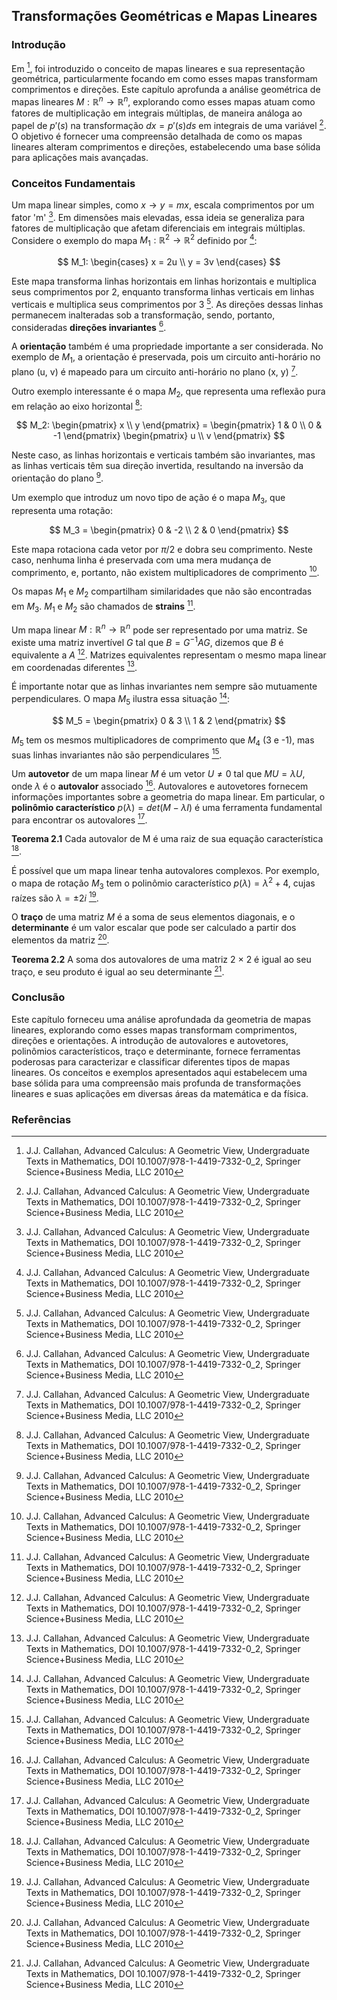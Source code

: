 ## Transformações Geométricas e Mapas Lineares

### Introdução
Em [^1], foi introduzido o conceito de mapas lineares e sua representação geométrica, particularmente focando em como esses mapas transformam comprimentos e direções. Este capítulo aprofunda a análise geométrica de mapas lineares $M: \mathbb{R}^n \rightarrow \mathbb{R}^n$, explorando como esses mapas atuam como fatores de multiplicação em integrais múltiplas, de maneira análoga ao papel de $p'(s)$ na transformação $dx = p'(s)ds$ em integrais de uma variável [^1]. O objetivo é fornecer uma compreensão detalhada de como os mapas lineares alteram comprimentos e direções, estabelecendo uma base sólida para aplicações mais avançadas.

### Conceitos Fundamentais
Um mapa linear simples, como $x \rightarrow y = mx$, escala comprimentos por um fator 'm' [^1]. Em dimensões mais elevadas, essa ideia se generaliza para fatores de multiplicação que afetam diferenciais em integrais múltiplas. Considere o exemplo do mapa $M_1: \mathbb{R}^2 \rightarrow \mathbb{R}^2$ definido por [^1]:

$$
M_1: \begin{cases}
x = 2u \\
y = 3v
\end{cases}
$$

Este mapa transforma linhas horizontais em linhas horizontais e multiplica seus comprimentos por 2, enquanto transforma linhas verticais em linhas verticais e multiplica seus comprimentos por 3 [^1]. As direções dessas linhas permanecem inalteradas sob a transformação, sendo, portanto, consideradas **direções invariantes** [^1].

A **orientação** também é uma propriedade importante a ser considerada. No exemplo de $M_1$, a orientação é preservada, pois um circuito anti-horário no plano (u, v) é mapeado para um circuito anti-horário no plano (x, y) [^1].

Outro exemplo interessante é o mapa $M_2$, que representa uma reflexão pura em relação ao eixo horizontal [^1]:

$$
M_2: \begin{pmatrix} x \\ y \end{pmatrix} = \begin{pmatrix} 1 & 0 \\ 0 & -1 \end{pmatrix} \begin{pmatrix} u \\ v \end{pmatrix}
$$

Neste caso, as linhas horizontais e verticais também são invariantes, mas as linhas verticais têm sua direção invertida, resultando na inversão da orientação do plano [^1].

Um exemplo que introduz um novo tipo de ação é o mapa $M_3$, que representa uma rotação:

$$
M_3 = \begin{pmatrix} 0 & -2 \\ 2 & 0 \end{pmatrix}
$$

Este mapa rotaciona cada vetor por $\pi/2$ e dobra seu comprimento. Neste caso, nenhuma linha é preservada com uma mera mudança de comprimento, e, portanto, não existem multiplicadores de comprimento [^1].

Os mapas $M_1$ e $M_2$ compartilham similaridades que não são encontradas em $M_3$. $M_1$ e $M_2$ são chamados de **strains** [^1].

Um mapa linear $M: \mathbb{R}^n \rightarrow \mathbb{R}^n$ pode ser representado por uma matriz. Se existe uma matriz invertível $G$ tal que $B = G^{-1}AG$, dizemos que $B$ é equivalente a $A$ [^1]. Matrizes equivalentes representam o mesmo mapa linear em coordenadas diferentes [^1].

É importante notar que as linhas invariantes nem sempre são mutuamente perpendiculares. O mapa $M_5$ ilustra essa situação [^1]:

$$
M_5 = \begin{pmatrix} 0 & 3 \\ 1 & 2 \end{pmatrix}
$$

$M_5$ tem os mesmos multiplicadores de comprimento que $M_4$ (3 e -1), mas suas linhas invariantes não são perpendiculares [^1].

Um **autovetor** de um mapa linear $M$ é um vetor $U \neq 0$ tal que $MU = \lambda U$, onde $\lambda$ é o **autovalor** associado [^1]. Autovalores e autovetores fornecem informações importantes sobre a geometria do mapa linear. Em particular, o **polinômio característico** $p(\lambda) = det(M - \lambda I)$ é uma ferramenta fundamental para encontrar os autovalores [^1].

**Teorema 2.1** Cada autovalor de M é uma raiz de sua equação característica [^1].

É possível que um mapa linear tenha autovalores complexos. Por exemplo, o mapa de rotação $M_3$ tem o polinômio característico $p(\lambda) = \lambda^2 + 4$, cujas raízes são $\lambda = \pm 2i$ [^1].

O **traço** de uma matriz $M$ é a soma de seus elementos diagonais, e o **determinante** é um valor escalar que pode ser calculado a partir dos elementos da matriz [^1].

**Teorema 2.2** A soma dos autovalores de uma matriz 2 × 2 é igual ao seu traço, e seu produto é igual ao seu determinante [^1].

### Conclusão
Este capítulo forneceu uma análise aprofundada da geometria de mapas lineares, explorando como esses mapas transformam comprimentos, direções e orientações. A introdução de autovalores e autovetores, polinômios característicos, traço e determinante, fornece ferramentas poderosas para caracterizar e classificar diferentes tipos de mapas lineares. Os conceitos e exemplos apresentados aqui estabelecem uma base sólida para uma compreensão mais profunda de transformações lineares e suas aplicações em diversas áreas da matemática e da física.

### Referências
[^1]: J.J. Callahan, Advanced Calculus: A Geometric View, Undergraduate Texts in Mathematics, DOI 10.1007/978-1-4419-7332-0_2, Springer Science+Business Media, LLC 2010

<!-- END -->